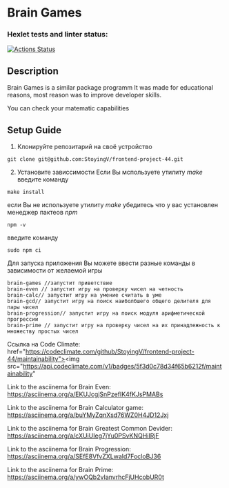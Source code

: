 # **Brain Games**


### Hexlet tests and linter status:
[![Actions Status](https://github.com/StoyingV/frontend-project-44/workflows/hexlet-check/badge.svg)](https://github.com/StoyingV/frontend-project-44/actions)

## Description
Brain Games is a similar package programm
It was made for educational reasons, most reason was to improve developer skills.

You can check your matematic capabilities


## **Setup Guide**
1) Клонируйте репозитарий на своё устройство
```
git clone git@github.com:StoyingV/frontend-project-44.git
```
2) Установите зависсимости
Если Вы мспользуете утилиту _make_ введите команду
```
make install
```
если Вы не используете утилиту _make_ убедитесь что у вас установлен менеджер пактеов _npm_
```
npm -v
```
введите команду
```
sudo npm ci
```

Для запуска приложения Вы можете ввести разные команды в зависимости от желаемой игры
```
brain-games //запустит приветствие
brain-even // запустит игру на проверку чисел на четность
brain-calc// запустит игру на умение считать в уме
brain-gcd// запустит игру на поиск наиболбшего общего делителя для пары чисел
brain-progression// запустит игру на поиск модуля арифметической прогрессии
brain-prime // запустит игру на проверку чисел на их принадлежность к множеству простых чисел
```



Ссылка на Code Climate:
href="https://codeclimate.com/github/StoyingV/frontend-project-44/maintainability"><img src="https://api.codeclimate.com/v1/badges/5f3d0c78d34f65b6212f/maintainability"


Link to the asciinema for Brain Even:
https://asciinema.org/a/EKUJcgjSnPzefIK4fKJsPMABs

Link to the asciinema for Brain Calculator game:
https://asciinema.org/a/buYMyZqnXsd76WZ0H4JD12Jxj

Link to the asciinema for Brain Greatest Common Devider:
https://asciinema.org/a/cXUiUIeg7jYu0PSvKNQHiIRjF

Link to the asciinema for Brain Progression:
https://asciinema.org/a/SEfE8VfvZXLwald7FocloBJ36

Link to the asciinema for Brain Prime:
https://asciinema.org/a/ywOQb2vIanvrhcFjUHcobUR0t




